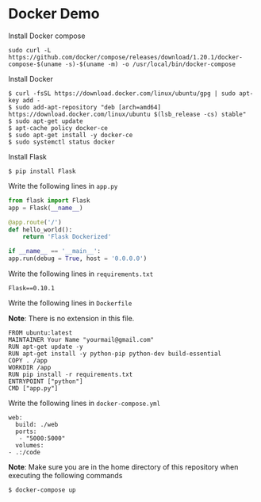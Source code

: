 # Docker Demo

Install Docker compose

```
sudo curl -L https://github.com/docker/compose/releases/download/1.20.1/docker-compose-$(uname -s)-$(uname -m) -o /usr/local/bin/docker-compose
```
Install Docker

```
$ curl -fsSL https://download.docker.com/linux/ubuntu/gpg | sudo apt-key add -
$ sudo add-apt-repository "deb [arch=amd64] https://download.docker.com/linux/ubuntu $(lsb_release -cs) stable"
$ sudo apt-get update
$ apt-cache policy docker-ce
$ sudo apt-get install -y docker-ce
$ sudo systemctl status docker
```

Install Flask
```
$ pip install Flask
```

Write the following lines in `app.py`
```python
from flask import Flask
app = Flask(__name__)

@app.route('/')
def hello_world():
    return 'Flask Dockerized'

if __name__ == '__main__':
app.run(debug = True, host = '0.0.0.0')
```
Write the following lines in `requirements.txt`
```
Flask==0.10.1
```
Write the following lines in `Dockerfile`

**Note**: There is no extension in this file.
```
FROM ubuntu:latest
MAINTAINER Your Name "yourmail@gmail.com"
RUN apt-get update -y
RUN apt-get install -y python-pip python-dev build-essential
COPY . /app
WORKDIR /app
RUN pip install -r requirements.txt
ENTRYPOINT ["python"]
CMD ["app.py"]
```
Write the following lines in `docker-compose.yml`

```
web:
  build: ./web
  ports:
   - "5000:5000"
  volumes:
- .:/code
```

**Note**: Make sure you are in the home directory of this repository when executing the following commands

```
$ docker-compose up
```
